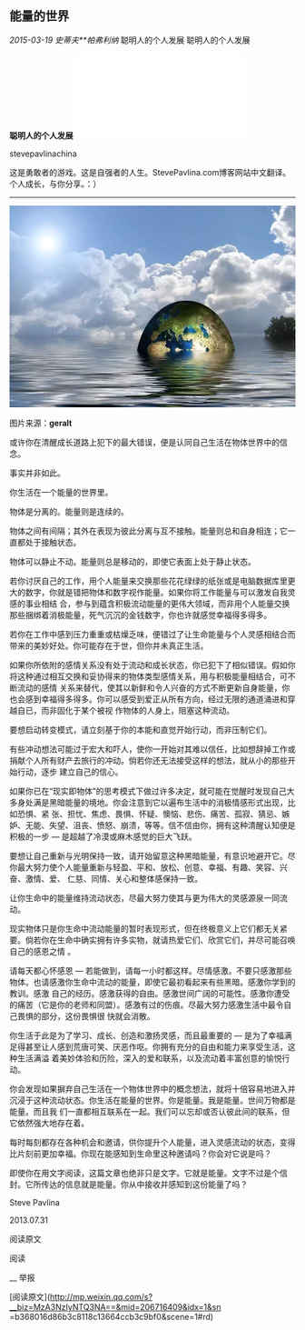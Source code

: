 ##  能量的世界

_2015-03-19_ _史蒂夫**帕弗利纳_ 聪明人的个人发展 聪明人的个人发展

**聪明人的个人发展** ![](_resources/能量的世界image0.sgml)

stevepavlinachina

这是勇敢者的游戏。这是自强者的人生。StevePavlina.com博客网站中文翻译。  个人成长，与你分享。：）

__ __

![](_resources/能量的世界image1.jpg)

图片来源：**geralt**

  

或许你在清醒成长道路上犯下的最大错误，便是认同自己生活在物体世界中的信念。

  

事实并非如此。

  

你生活在一个能量的世界里。

  

物体是分离的。能量则是连续的。

  

物体之间有间隔；其外在表现为彼此分离与互不接触。能量则总和自身相连；它一直都处于接触状态。

  

物体可以静止不动。能量则总是移动的，即使它表面上处于静止状态。

  

若你讨厌自己的工作，用个人能量来交换那些花花绿绿的纸张或是电脑数据库里更大的数字，你就是错把物体和数字视作能量。如果你将工作能量与可以激发自我灵感的事业相结
合，参与到蕴含积极流动能量的更伟大领域，而非用个人能量交换那些捆绑着消极能量，死气沉沉的金钱数字，你也许就感觉幸福得多得多。

  

若你在工作中感到压力重重或枯燥乏味，便错过了让生命能量与个人灵感相结合而带来的美妙好处。你可能存在于世，但你并未真正生活。

  

如果你所依附的感情关系没有处于流动和成长状态，你已犯下了相似错误。假如你将这种通过相互交换和妥协得来的物体类型感情关系，用与积极能量相结合，可不断流动的感情
关系来替代，使其以新鲜和令人兴奋的方式不断更新自身能量，你也会感到幸福得多得多。你可以感受到爱正从所有方向，经过无限的通道涌进和穿越自已，而非固化于某个被视
作物体的人身上，阻塞这种流动。

  

要想启动转变模式，请立刻基于你的本能和直觉开始行动，而非压制它们。

  

有些冲动想法可能过于宏大和吓人，使你一开始对其难以信任，比如想辞掉工作或捐献个人所有财产去旅行的冲动。倘若你还无法接受这样的想法，就从小的那些开始行动，逐步
建立自己的信心。

  

如果你已在“现实即物体”的思考模式下做过许多决定，就可能在觉醒时发现自己大多身处满是黑暗能量的境地。你会注意到它以遍布生活中的消极情感形式出现，比如恐惧、紧
张、担忧、焦虑、畏惧、怀疑、懊恼、悲伤、痛苦、孤寂、猜忌、嫉妒、无能、失望、沮丧、愤怒、崩溃，等等。信不信由你，拥有这种清醒认知便是积极的一步 —
是超越了冷漠或麻木感觉的巨大飞跃。

  

要想让自己重新与光明保持一致，请开始留意这种黑暗能量，有意识地避开它。尽你最大努力使个人能量重新与轻盈、平和、放松、创意、幸福、有趣、笑容、兴奋、激情、爱、
仁慈、同情、关心和整体感保持一致。

  

让你生命中的能量维持流动状态，尽最大努力使其与更为伟大的灵感源泉一同流动。

  

现实物体只是你生命中流动能量的暂时表现形式，但在终极意义上它们都无关紧要。倘若你在生命中确实拥有许多实物，就请热爱它们、欣赏它们，并尽可能召唤自己的感恩之情
。

  

请每天都心怀感恩 — 若能做到，请每一小时都这样。尽情感激。不要只感激那些物体。也请感激你生命中流动的能量，即使它最初看起来有些黑暗。感激你学到的教训。感激
自己的经历。感激获得的自由。感激世间广阔的可能性。感激你遭受的痛苦（它是你的老师和同盟）。感激有过的伤痕。尽最大努力感激生活中最令自己畏惧的部分，这份畏惧很
快就会消散。

  

你生活于此是为了学习、成长、创造和激扬灵感，而且最重要的 — 是为了幸福满足得甚至让人感到荒唐可笑、厌恶作呕。你拥有充分的自由和能力来享受生活，这种生活满溢
着美妙体验和历险，深入的爱和联系，以及流动着丰富创意的愉悦行动。

  

你会发现如果摒弃自己生活在一个物体世界中的概念想法，就将十倍容易地进入并沉浸于这种流动状态。你生活在能量的世界。你是能量。我是能量。世间万物都是能量。而且我
们一直都相互联系在一起。我们可以忘却或否认彼此间的联系，但它依然强大地存在着。

  

每时每刻都存在各种机会和邀请，供你提升个人能量，进入灵感流动的状态，变得比片刻前更加幸福。你现在能感知到生命里这种邀请吗？你会对它说是吗？

  

即使你在用文字阅读，这篇文章也绝非只是文字。它就是能量。文字不过是个信封。它所传达的信息就是能量。你从中接收并感知到这份能量了吗？

  

  

Steve Pavlina

2013.07.31

  

  

阅读原文

阅读

__ 举报

[阅读原文](http://mp.weixin.qq.com/s?__biz=MzA3NzIyNTQ3NA==&mid=206716409&idx=1&sn
=b368016d86b3c8118c13664ccb3c9bf0&scene=1#rd)

